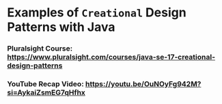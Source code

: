 # Examples of `Creational` Design Patterns with Java

### Pluralsight Course: https://www.pluralsight.com/courses/java-se-17-creational-design-patterns

### YouTube Recap Video: https://youtu.be/OuNOyFg942M?si=AykaiZsmEG7qHfhx
